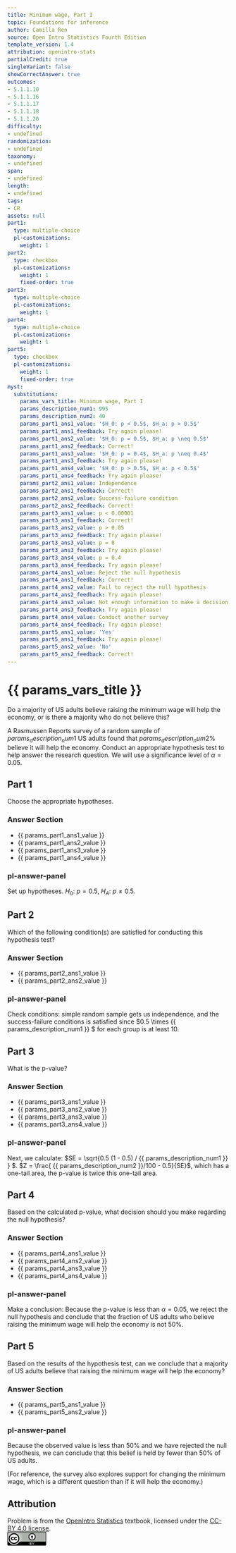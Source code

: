 ```yaml
---
title: Minimum wage, Part I
topic: Foundations for inference
author: Camilla Ren
source: Open Intro Statistics Fourth Edition
template_version: 1.4
attribution: openintro-stats
partialCredit: true
singleVariant: false
showCorrectAnswer: true
outcomes:
- 5.1.1.10
- 5.1.1.16
- 5.1.1.17
- 5.1.1.18
- 5.1.1.20
difficulty:
- undefined
randomization:
- undefined
taxonomy:
- undefined
span:
- undefined
length:
- undefined
tags:
- CR
assets: null
part1:
  type: multiple-choice
  pl-customizations:
    weight: 1
part2:
  type: checkbox
  pl-customizations:
    weight: 1
    fixed-order: true
part3:
  type: multiple-choice
  pl-customizations:
    weight: 1
part4:
  type: multiple-choice
  pl-customizations:
    weight: 1
part5:
  type: checkbox
  pl-customizations:
    weight: 1
    fixed-order: true
myst:
  substitutions:
    params_vars_title: Minimum wage, Part I
    params_description_num1: 995
    params_description_num2: 40
    params_part1_ans1_value: '$H_0: p < 0.5$, $H_a: p > 0.5$'
    params_part1_ans1_feedback: Try again please!
    params_part1_ans2_value: '$H_0: p = 0.5$, $H_a: p \neq 0.5$'
    params_part1_ans2_feedback: Correct!
    params_part1_ans3_value: '$H_0: p = 0.4$, $H_a: p \neq 0.4$'
    params_part1_ans3_feedback: Try again please!
    params_part1_ans4_value: '$H_0: p > 0.5$, $H_a: p < 0.5$'
    params_part1_ans4_feedback: Try again please!
    params_part2_ans1_value: Independence
    params_part2_ans1_feedback: Correct!
    params_part2_ans2_value: Success-failure condition
    params_part2_ans2_feedback: Correct!
    params_part3_ans1_value: p < 0.00001
    params_part3_ans1_feedback: Correct!
    params_part3_ans2_value: p > 0.05
    params_part3_ans2_feedback: Try again please!
    params_part3_ans3_value: p = 0
    params_part3_ans3_feedback: Try again please!
    params_part3_ans4_value: p = 0.4
    params_part3_ans4_feedback: Try again please!
    params_part4_ans1_value: Reject the null hypothesis
    params_part4_ans1_feedback: Correct!
    params_part4_ans2_value: Fail to reject the null hypothesis
    params_part4_ans2_feedback: Try again please!
    params_part4_ans3_value: Not enough information to make a decision
    params_part4_ans3_feedback: Try again please!
    params_part4_ans4_value: Conduct another survey
    params_part4_ans4_feedback: Try again please!
    params_part5_ans1_value: 'Yes'
    params_part5_ans1_feedback: Try again please!
    params_part5_ans2_value: 'No'
    params_part5_ans2_feedback: Correct!
---
```

# {{ params_vars_title }}
Do a majority of US adults believe raising the minimum wage will help the economy, or is there a majority who do not believe this?

A Rasmussen Reports survey of a random sample of ${{ params_description_num1 }}$ US adults found that ${{ params_description_num2 }}$% believe it will help the economy. Conduct an appropriate hypothesis test to help answer the research question. We will use a significance level of $\alpha = 0.05$.

## Part 1

Choose the appropriate hypotheses.

### Answer Section

- {{ params_part1_ans1_value }}
- {{ params_part1_ans2_value }}
- {{ params_part1_ans3_value }}
- {{ params_part1_ans4_value }}

### pl-answer-panel

Set up hypotheses. $H_0$: $p = 0.5$, $H_A$: $p \neq 0.5$.

## Part 2

Which of the following condition(s) are satisfied for conducting this hypothesis test?

### Answer Section

- {{ params_part2_ans1_value }}
- {{ params_part2_ans2_value }}

### pl-answer-panel

Check conditions: simple random sample gets us independence, and the success-failure conditions is satisfied since $0.5 \times {{ params_description_num1 }} $ for each group is at least 10.

## Part 3

What is the p-value?

### Answer Section

- {{ params_part3_ans1_value }}
- {{ params_part3_ans2_value }}
- {{ params_part3_ans3_value }}
- {{ params_part3_ans4_value }}

### pl-answer-panel

Next, we calculate: $SE = \sqrt{0.5 (1 - 0.5) / {{ params_description_num1 }} } $. $Z = \frac{ {{ params_description_num2 }}/100 - 0.5}{SE}$, which has a one-tail area, the p-value is twice this one-tail area.

## Part 4

Based on the calculated p-value, what decision should you make regarding the null hypothesis?

### Answer Section

- {{ params_part4_ans1_value }}
- {{ params_part4_ans2_value }}
- {{ params_part4_ans3_value }}
- {{ params_part4_ans4_value }}

### pl-answer-panel

Make a conclusion: Because the p-value is less than $\alpha = 0.05$, we reject the null hypothesis and conclude that the fraction of US adults who believe raising the minimum wage will help the economy is not 50%.

## Part 5

Based on the results of the hypothesis test, can we conclude that a majority of US adults believe that raising the minimum wage will help the economy?

### Answer Section

- {{ params_part5_ans1_value }}
- {{ params_part5_ans2_value }}

### pl-answer-panel

Because the observed value is less than 50% and we have rejected the null hypothesis, we can conclude that this belief is held by fewer than 50% of US adults.

(For reference, the survey also explores support for changing the minimum wage, which is a different
question than if it will help the economy.)

## Attribution

Problem is from the [OpenIntro Statistics](https://openintro.org/book/os/) textbook, licensed under the [CC-BY 4.0 license](https://creativecommons.org/licenses/by/4.0/).<br>![Image representing the Creative Commons 4.0 BY license.](https://raw.githubusercontent.com/firasm/bits/master/by.png)
